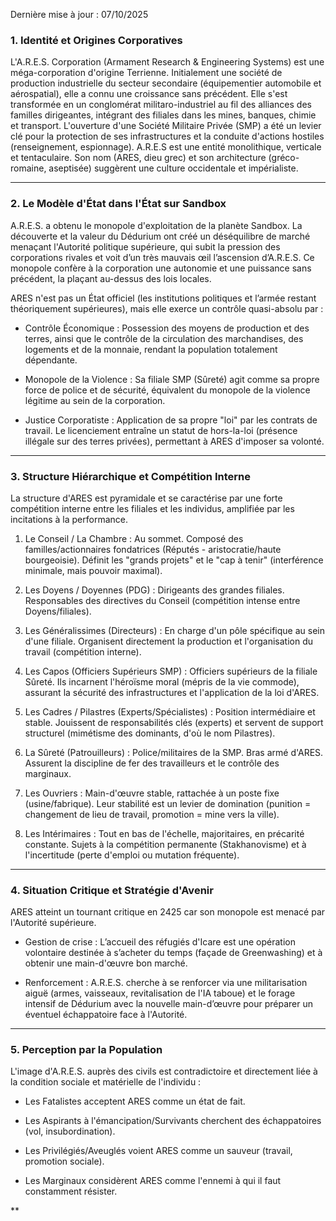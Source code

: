 
Dernière mise à jour : 07/10/2025
### 1. Identité et Origines Corporatives

L'A.R.E.S. Corporation (Armament Research & Engineering Systems) est une méga-corporation d'origine Terrienne. Initialement une société de production industrielle du secteur secondaire (équipementier automobile et aérospatial), elle a connu une croissance sans précédent. Elle s'est transformée en un conglomérat militaro-industriel au fil des alliances des familles dirigeantes, intégrant des filiales dans les mines, banques, chimie et transport. L'ouverture d'une Société Militaire Privée (SMP) a été un levier clé pour la protection de ses infrastructures et la conduite d'actions hostiles (renseignement, espionnage). A.R.E.S est une entité monolithique, verticale et tentaculaire. Son nom (ARES, dieu grec) et son architecture (gréco-romaine, aseptisée) suggèrent une culture occidentale et impérialiste.

---

### 2. Le Modèle d'État dans l'État sur Sandbox

A.R.E.S. a obtenu le monopole d'exploitation de la planète Sandbox. La découverte et la valeur du Dédurium ont créé un déséquilibre de marché menaçant l'Autorité politique supérieure, qui subit la pression des corporations rivales et voit d’un très mauvais œil l’ascension d’A.R.E.S. Ce monopole confère à la corporation une autonomie et une puissance sans précédent, la plaçant au-dessus des lois locales.

ARES n'est pas un État officiel (les institutions politiques et l’armée restant théoriquement supérieures), mais elle exerce un contrôle quasi-absolu par :

- Contrôle Économique : Possession des moyens de production et des terres, ainsi que le contrôle de la circulation des marchandises, des logements et de la monnaie, rendant la population totalement dépendante.
    
- Monopole de la Violence : Sa filiale SMP (Sûreté) agit comme sa propre force de police et de sécurité, équivalent du monopole de la violence légitime au sein de la corporation.
    
- Justice Corporatiste : Application de sa propre "loi" par les contrats de travail. Le licenciement entraîne un statut de hors-la-loi (présence illégale sur des terres privées), permettant à ARES d'imposer sa volonté.
    

---

### 3. Structure Hiérarchique et Compétition Interne

La structure d'ARES est pyramidale et se caractérise par une forte compétition interne entre les filiales et les individus, amplifiée par les incitations à la performance.

1. Le Conseil / La Chambre : Au sommet. Composé des familles/actionnaires fondatrices (Réputés - aristocratie/haute bourgeoisie). Définit les "grands projets" et le "cap à tenir" (interférence minimale, mais pouvoir maximal).
    
2. Les Doyens / Doyennes (PDG) : Dirigeants des grandes filiales. Responsables des directives du Conseil (compétition intense entre Doyens/filiales).
    
3. Les Généralissimes (Directeurs) : En charge d'un pôle spécifique au sein d'une filiale. Organisent directement la production et l'organisation du travail (compétition interne).
    
4. Les Capos (Officiers Supérieurs SMP) : Officiers supérieurs de la filiale Sûreté. Ils incarnent l'héroïsme moral (mépris de la vie commode), assurant la sécurité des infrastructures et l'application de la loi d'ARES.
    
5. Les Cadres / Pilastres (Experts/Spécialistes) : Position intermédiaire et stable. Jouissent de responsabilités clés (experts) et servent de support structurel (mimétisme des dominants, d'où le nom Pilastres).
    
6. La Sûreté (Patrouilleurs) : Police/militaires de la SMP. Bras armé d'ARES. Assurent la discipline de fer des travailleurs et le contrôle des marginaux.
    
7. Les Ouvriers : Main-d'œuvre stable, rattachée à un poste fixe (usine/fabrique). Leur stabilité est un levier de domination (punition = changement de lieu de travail, promotion = mine vers la ville).
    
8. Les Intérimaires : Tout en bas de l'échelle, majoritaires, en précarité constante. Sujets à la compétition permanente (Stakhanovisme) et à l'incertitude (perte d'emploi ou mutation fréquente).
    

---

### 4. Situation Critique et Stratégie d'Avenir

ARES atteint un tournant critique en 2425 car son monopole est menacé par l'Autorité supérieure.

- Gestion de crise : L’accueil des réfugiés d'Icare est une opération volontaire destinée à s’acheter du temps (façade de Greenwashing) et à obtenir une main-d'œuvre bon marché.
    
- Renforcement : A.R.E.S. cherche à se renforcer via une militarisation aiguë (armes, vaisseaux, revitalisation de l'IA taboue) et le forage intensif de Dédurium avec la nouvelle main-d’œuvre pour préparer un éventuel échappatoire face à l'Autorité.
    

---

### 5. Perception par la Population

L'image d'A.R.E.S. auprès des civils est contradictoire et directement liée à la condition sociale et matérielle de l'individu :

- Les Fatalistes acceptent ARES comme un état de fait.
    
- Les Aspirants à l'émancipation/Survivants cherchent des échappatoires (vol, insubordination).
    
- Les Privilégiés/Aveuglés voient ARES comme un sauveur (travail, promotion sociale).
    
- Les Marginaux considèrent ARES comme l'ennemi à qui il faut constamment résister.
    

  
**